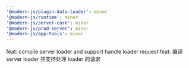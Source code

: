 ```yaml
---
'@modern-js/plugin-data-loader': minor
'@modern-js/runtime': minor
'@modern-js/server-core': minor
'@modern-js/prod-server': minor
'@modern-js/app-tools': minor
---
```


feat: compile server loader and support handle loader request
feat: 编译 server loader 并支持处理 loader 的请求
